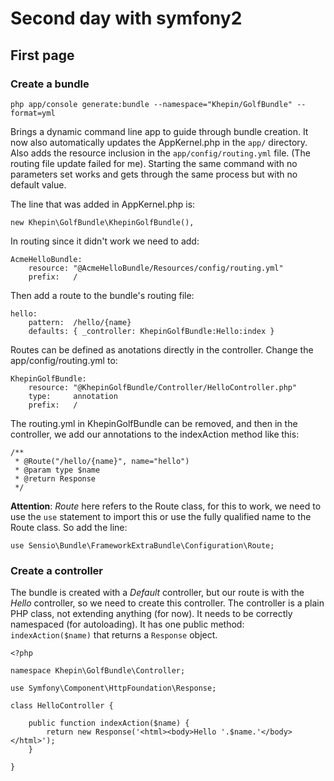 # Second day with symfony2

## First page

### Create a bundle

    php app/console generate:bundle --namespace="Khepin/GolfBundle" --format=yml

Brings a dynamic command line app to guide through bundle creation. It now also automatically updates the AppKernel.php in the `app/` directory. Also adds the resource inclusion in the `app/config/routing.yml` file. (The routing file update failed for me). Starting the same command with no parameters set works and gets through the same process but with no default value.


The line that was added in AppKernel.php is:

    new Khepin\GolfBundle\KhepinGolfBundle(),

In routing since it didn't work we need to add:

    AcmeHelloBundle:
        resource: "@AcmeHelloBundle/Resources/config/routing.yml"
        prefix:   /

Then add a route to the bundle's routing file:

    hello:
        pattern:  /hello/{name}
        defaults: { _controller: KhepinGolfBundle:Hello:index }

Routes can be defined as anotations directly in the controller. Change the app/config/routing.yml to:

    KhepinGolfBundle:
        resource: "@KhepinGolfBundle/Controller/HelloController.php"
        type:     annotation
        prefix:   /

The routing.yml in KhepinGolfBundle can be removed, and then in the controller, we add our annotations to the indexAction method like this:

    /**
     * @Route("/hello/{name}", name="hello")
     * @param type $name
     * @return Response 
     */

__Attention__: _Route_ here refers to the Route class, for this to work, we need to use the `use` statement to import this or use the fully qualified name to the Route class. So add the line:

    use Sensio\Bundle\FrameworkExtraBundle\Configuration\Route;

### Create a controller

The bundle is created with a _Default_ controller, but our route is with the _Hello_ controller, so we need to create this controller. The controller is a plain PHP class, not extending anything (for now). It needs to be correctly namespaced (for autoloading). It has one public method: `indexAction($name)` that returns a `Response` object.

    <?php

    namespace Khepin\GolfBundle\Controller;

    use Symfony\Component\HttpFoundation\Response;

    class HelloController {
        
        public function indexAction($name) {
            return new Response('<html><body>Hello '.$name.'</body></html>');
        }
        
    }



